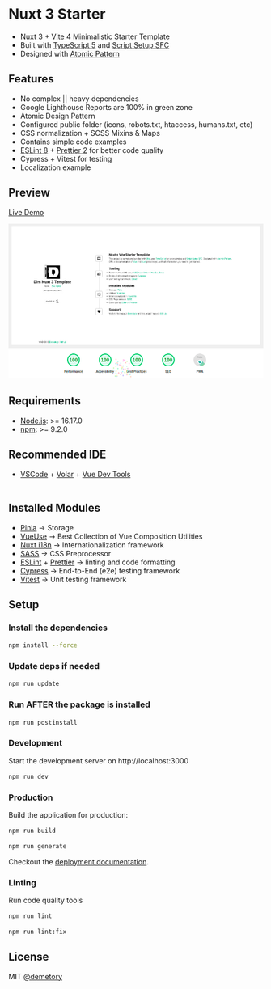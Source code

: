 # Nuxt 3 Starter

- [Nuxt 3](https://nuxt.com/) + [Vite 4](https://vitejs.dev/) Minimalistic Starter Template
- Built with [TypeScript 5](https://www.typescriptlang.org/) and [Script Setup SFC](https://vuejs.org/api/sfc-script-setup.html)
- Designed with [Atomic Pattern](https://vuefront.com/develop/)

## Features

- No complex || heavy dependencies
- Google Lighthouse Reports are 100% in green zone
- Atomic Design Pattern
- Configured public folder (icons, robots.txt, htaccess, humans.txt, etc)
- CSS normalization + SCSS Mixins & Maps
- Contains simple code examples
- [ESLint 8](https://eslint.org/) + [Prettier 2](https://prettier.io/) for better code quality
- Cypress + Vitest for testing
- Localization example

## Preview

[Live Demo](https://nuxt3-template.demetrey.ru/)

![image](/src/public/images/icons/cover.jpg)
![image](/src/public/images/deco/lighthouse.png)

## Requirements

- [Node.js](https://nodejs.org/en/): >= 16.17.0
- [npm](https://www.npmjs.com/): >= 9.2.0

## Recommended IDE

- [VSCode](https://code.visualstudio.com/) + [Volar](https://marketplace.visualstudio.com/items?itemName=Vue.volar) + [Vue Dev Tools](https://github.com/vuejs/devtools)
  <br/><br/>

## Installed Modules

- [Pinia](https://pinia.vuejs.org/) &rarr; Storage
- [VueUse](https://vueuse.org/) &rarr; Best Collection of Vue Composition Utilities
- [Nuxt i18n](https://v8.i18n.nuxtjs.org/) &rarr; Internationalization framework
- [SASS](https://sass-lang.com/) &rarr; CSS Preprocessor
- [ESLint](https://eslint.org/) + [Prettier](https://prettier.io/) &rarr; linting and code formatting
- [Cypress](https://www.cypress.io/) &rarr; End-to-End (e2e) testing framework
- [Vitest](https://vitest.dev/) &rarr; Unit testing framework

## Setup

### Install the dependencies

```bash
npm install --force
```

### Update deps if needed

```bash
npm run update
```

### Run AFTER the package is installed

```bash
npm run postinstall
```

### Development

Start the development server on http://localhost:3000

```bash
npm run dev
```

### Production

Build the application for production:

```bash
npm run build
```

```bash
npm run generate
```

Checkout the [deployment documentation](https://nuxt.com/docs/getting-started/deployment).

### Linting

Run code quality tools

```bash
npm run lint
```

```bash
npm run lint:fix
```

## License

MIT [@demetory](https://demetrey.ru)
